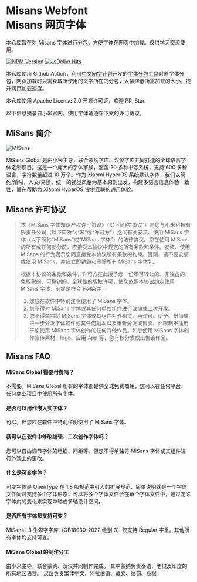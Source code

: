 # Misans Webfont <br> Misans 网页字体

本仓库旨在对 Misans 字体进行分包，方便字体在网页中加载。仅供学习交流使用。

[![NPM Version](https://img.shields.io/npm/v/misans-webfont)](https://www.npmjs.com/package/misans-webfont)
[![JsDelivr Hits](https://data.jsdelivr.com/v1/package/npm/misans-webfont/badge?style=rounded)](https://www.jsdelivr.com/package/npm/misans-webfont)

本仓库使用 Github Action，利用[中文网字计划](https://chinese-font.netlify.app/)开发的[字体分包工具](https://github.com/KonghaYao/cn-font-split)对原字体分包，网页加载时只需获取所使用的文字所在的分包，大幅降低所需加载的大小，提升网页加载速度。

本仓库使用 Apache License 2.0 开源许可证，欢迎 PR, Star.

以下信息摘录自小米官网，使用字体请遵守下文的许可协议。

## MiSans 简介

![MiSans](https://github.com/mobeicanyue/misans-web/blob/main/misans.png?raw=true)

MiSans Global 是由小米主导，联合蒙纳字库、汉仪字库共同打造的全球语言字体定制项目。这是一个庞大的字体家族，涵盖 20 多种书写系统，支持 600 多种语言，字符数量超过 10 万个。作为 Xiaomi HyperOS 系统默认字体，我们以简约/清晰，人文/易读，统一的视觉风格为基本原则出发，构建多语言信息体验一致性，旨在帮助为 Xiaomi HyperOS 提供互联的通用体验。

## Misans 许可协议

> 本《MiSans 字体知识产权许可协议》（以下简称“协议”）是您与小米科技有限责任公司（以下简称“小米”或“许可方”）之间有关安装、使用 MiSans 字体（以下简称“MiSans”或“MiSans 字体”）的法律协议。您在使用 MiSans 的所有或任何部分前，应接受本协议中规定的所有条款和条件。安装、使用 MiSans 的行为表示您同意接受本协议所有条款的约束。否则，请不要安装或使用 MiSans，并应立即销毁和删除所有 MiSans 字体包。
>
> 根据本协议的条款和条件，许可方在此授予您一份不可转让的、非独占的、免版税的、可撤销的、全球性的版权许可，使您依照本协议约定使用 MiSans 字体，前提是符合下列条件：
> 1. 您应在软件中特别注明使用了 MiSans 字体。
> 2. 您不得对 MiSans 字体或其任何单独组件进行改编或二次开发。
> 3. 您不得单独将 MiSans 字体或其组件对外租赁、再许可、给予、出借或进一步分发字体软件或其任何副本以及重新分发或售卖。此限制不适用于您使用 MiSans 字体创作的任何其他作品。如您使用 MiSans 字体创作宣传素材、logo、应用 App 等，您有权分发或出售该作品。

## Misans FAQ

#### MiSans Global 需要付费吗？
不需要。MiSans Global 所有的字体都是供全球免费商用，您可以在任何平台、任何商业项目中使用所有字体。

#### 是否可以用作嵌入式字体？
可以。但您应在软件中特别注明使用了 MiSans 字体。

#### 我可以在软件中修改编辑、二次创作字体吗？
您可以自由调节字体的粗细、间距等。但您不得单独将 MiSans 字体或其组件进行外观上的更改。

#### 什么是可变字体？
可变字体是 OpenType 在 1.8 版规范中引入的扩展规范，简单说明就是一个字体文件同时支持多个字体形态，可以将多个字体文件合在单个字体文件中，通过定义字体内的变化来实现单轴或多轴设计空间。

#### 是否所有字体都支持可变？
MiSans L3 生僻字字库（GB18030-2022 级别 3）仅支持 Regular 字重。其他所有字体均支持可变。

#### MiSans Global 的制作分工
由小米主导，联合蒙纳、汉仪共同制作完成。
其中蒙纳负责泰语、老挝及印度的所有地区语言。
汉仪负责繁体中文、阿拉伯语、藏文、缅甸、高棉。
